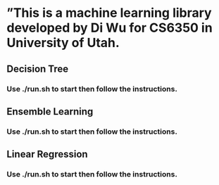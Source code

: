 # ”This is a machine learning library developed by Di Wu for CS6350 in University of Utah.

## Decision Tree
### Use ./run.sh to start then follow the instructions.

## Ensemble Learning
### Use ./run.sh to start then follow the instructions.

## Linear Regression
### Use ./run.sh to start then follow the instructions.
